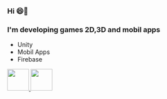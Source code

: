 ### Hi 😄👋
### I'm developing games 2D,3D and mobil apps 
- Unity
- Mobil Apps
- Firebase
<a href=https://www.linkedin.com/in/ilkerkanber/>
<img src="https://www.yonetimdeinsan.com/wp-content/uploads/2017/01/linkedin.png" width="50" height="50"/>
</a>
<a href=https://www.instagram.com/ilkerknbr/>
<img src="https://upload.wikimedia.org/wikipedia/commons/e/e7/Instagram_logo_2016.svg" width="50" height="50"/>
</a>

<!--
**ilkerkanber/ilkerkanber** is a ✨ _special_ ✨ repository because its `README.md` (this file) appears on your GitHub profile.

Here are some ideas to get you started:

- 🔭 I’m currently working on ...
- 🌱 I’m currently learning ...
- 👯 I’m looking to collaborate on ...
- 🤔 I’m looking for help with ...
- 💬 Ask me about ...
- 📫 How to reach me: ...
- 😄 Pronouns: ...
- ⚡ Fun fact: ...
-->
